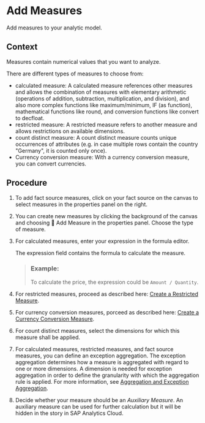 <!-- loioe4cc3e8d37d9457bab52e42da00ded9f -->

<link rel="stylesheet" type="text/css" href="../css/sap-icons.css"/>

# Add Measures

Add measures to your analytic model.



## Context

Measures contain numerical values that you want to analyze.

There are different types of measures to choose from:

-   calculated measure: A calculated measure references other measures and allows the combination of measures with elementary arithmetic \(operations of addition, subtraction, multiplication, and division\), and also more complex functions like maximum/minimum, IF \(as function\), mathematical functions like round, and conversion functions like convert to decfloat.
-   restricted measure: A restricted measure refers to another measure and allows restrictions on available dimensions.
-   count distinct measure: A count distinct measure counts unique occurrences of attributes \(e.g. in case multiple rows contain the country "Germany", it is counted only once\).
-   Currency conversion measure: With a currency conversion measure, you can convert currencies.



## Procedure

1.  To add fact source measures, click on your fact source on the canvas to select measures in the properties panel on the right.

2.  You can create new measures by clicking the background of the canvas and choosing <span class="FPA-icons-V3"></span> Add Measure in the properties panel. Choose the type of measure.

3.  For calculated measures, enter your expression in the formula editor.

    The expression field contains the formula to calculate the measure.

    > ### Example:  
    > To calculate the price, the expression could be `Amount / Quantity`.

4.  For restricted measures, proceed as described here: [Create a Restricted Measure](create-a-restricted-measure-bfb43dd.md).

5.  For currency conversion measures, porceed as described here: [Create a Currency Conversion Measure](create-a-currency-conversion-measure-ec00efb.md).

6.  For count distinct measures, select the dimensions for which this measure shall be applied.

7.  For calculated measures, restricted measures, and fact source measures, you can define an exception aggregation. The exception aggregation determines how a measure is aggregated with regard to one or more dimensions. A dimension is needed for exception aggregation in order to define the granularity with which the aggregation rule is applied. For more information, see [Aggregation and Exception Aggregation](aggregation-and-exception-aggregation-88ca394.md).

8.  Decide whether your measure should be an *Auxiliary Measure*. An auxiliary measure can be used for further calculation but it will be hidden in the story in SAP Analytics Cloud.



